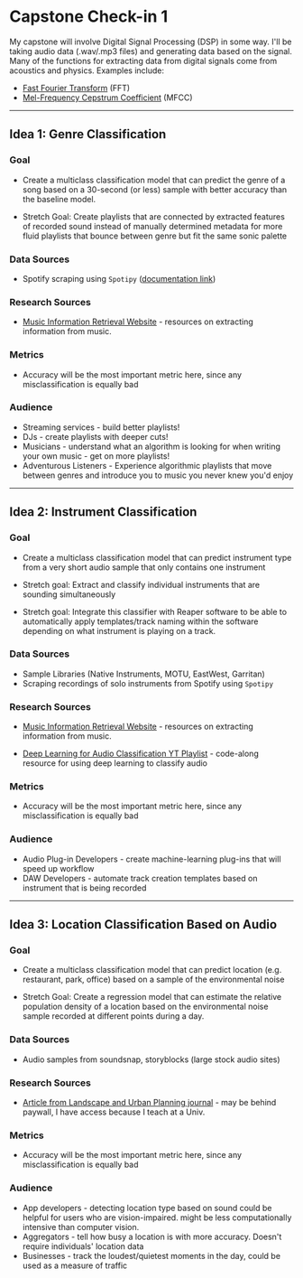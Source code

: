 # **Capstone Check-in 1**

My capstone will involve Digital Signal Processing (DSP) in some way. I'll be taking audio data (.wav/.mp3 files) and generating data based on the signal. Many of the functions for extracting data from digital signals come from acoustics and physics. Examples include:

* [Fast Fourier Transform](https://www.nti-audio.com/en/support/know-how/fast-fourier-transform-fft) (FFT)
* [Mel-Frequency Cepstrum Coefficient](https://en.wikipedia.org/wiki/Mel-frequency_cepstrum) (MFCC)

---

## **Idea 1: Genre Classification**

### Goal

* Create a multiclass classification model that can predict the genre of a song based on a 30-second (or less) sample with better accuracy than the baseline model.

* Stretch Goal: Create playlists that are connected by extracted features of recorded sound instead of manually determined metadata for more fluid playlists that bounce between genre but fit the same sonic palette

### Data Sources

* Spotify scraping using `Spotipy` ([documentation link](https://spotipy.readthedocs.io/en/2.14.0/))
 
### Research Sources

* [Music Information Retrieval Website](https://musicinformationretrieval.com/) - resources on extracting information from music.

### Metrics

* Accuracy will be the most important metric here, since any misclassification is equally bad

### Audience

* Streaming services - build better playlists!
* DJs - create playlists with deeper cuts!
* Musicians - understand what an algorithm is looking for when writing your own music - get on more playlists!
* Adventurous Listeners - Experience algorithmic playlists that move between genres and introduce you to music you never knew you'd enjoy

---

## **Idea 2: Instrument Classification**

### Goal

* Create a multiclass classification model that can predict instrument type from a very short audio sample that only contains one instrument

* Stretch goal: Extract and classify individual instruments that are sounding simultaneously

* Stretch goal: Integrate this classifier with Reaper software to be able to automatically apply templates/track naming within the software depending on what instrument is playing on a track.

### Data Sources

* Sample Libraries (Native Instruments, MOTU, EastWest, Garritan)
* Scraping recordings of solo instruments from Spotify using `Spotipy`

### Research Sources

* [Music Information Retrieval Website](https://musicinformationretrieval.com/) - resources on extracting information from music.

* [Deep Learning for Audio Classification YT Playlist](https://www.youtube.com/watch?v=Z7YM-HAz-IY&list=PLhA3b2k8R3t2Ng1WW_7MiXeh1pfQJQi_P) - code-along resource for using deep learning to classify audio

### Metrics

* Accuracy will be the most important metric here, since any misclassification is equally bad

### Audience

* Audio Plug-in Developers - create machine-learning plug-ins that will speed up workflow
* DAW Developers - automate track creation templates based on instrument that is being recorded
---
## **Idea 3: Location Classification Based on Audio**

### Goal

* Create a multiclass classification model that can predict location (e.g. restaurant, park, office) based on a sample of the environmental noise

* Stretch Goal: Create a regression model that can estimate the relative population density of a location based on the environmental noise sample recorded at different points during a day.

### Data Sources

* Audio samples from soundsnap, storyblocks (large stock audio sites)

### Research Sources

* [Article from Landscape and Urban Planning journal](https://www.sciencedirect.com/science/article/pii/S0169204613000571) - may be behind paywall, I have access because I teach at a Univ.

### Metrics

* Accuracy will be the most important metric here, since any misclassification is equally bad

### Audience

* App developers - detecting location type based on sound could be helpful for users who are vision-impaired. might be less computationally intensive than computer vision.
* Aggregators - tell how busy a location is with more accuracy. Doesn't require individuals' location data
* Businesses - track the loudest/quietest moments in the day, could be used as a measure of traffic